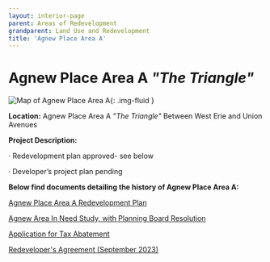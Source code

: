 ```yaml
---
layout: interior-page
parent: Areas of Redevelopment
grandparent: Land Use and Redevelopment
title: 'Agnew Place Area A'
---
```


# Agnew Place Area A *"The Triangle"*

![Map of Agnew Place Area A](agnewamap.jpg){: .img-fluid }

**Location:** Agnew Place Area A *"The Triangle"* Between West Erie and Union Avenues

**Project Description:** 

· Redevelopment plan approved- see below

· Developer’s project plan pending

**Below find documents detailing the history of Agnew Place Area A:**

[Agnew Place Area A Redevelopment Plan](https://storage.googleapis.com/static.rutherford-nj.com/community-development/agnew-a/Redevelopment%20PlanArea%20A.pdf)

[Agnew Area In Need Study, with Planning Board Resolution](https://storage.googleapis.com/static.rutherford-nj.com/community-development/agnew-a/2.16%20Agnew%20Area%20in%20Need%20Study%20with%20Planning%20Board%20reso.pdf)

[Application for Tax Abatement](https://storage.googleapis.com/static.rutherford-nj.com/community-development/agnew-a/Agnew%20Area%20A%20-%20Long%20Term%20Tax%20Exemption.pdf)

[Redeveloper's Agreement (September 2023)](https://storage.googleapis.com/static.rutherford-nj.com/community-development/agnew-a/Redeveloper's%20Agreement%20(September%2C%202023).pdf)




